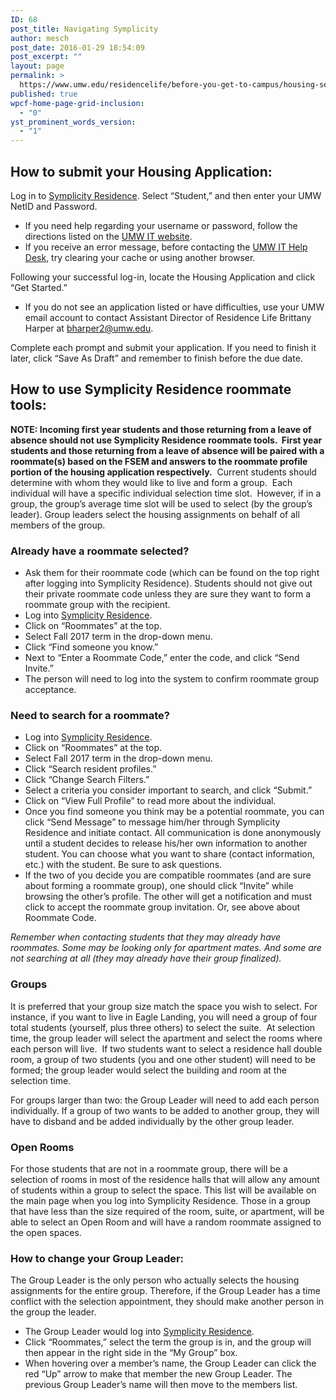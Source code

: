 ```yaml
---
ID: 68
post_title: Navigating Symplicity
author: mesch
post_date: 2016-01-29 18:54:09
post_excerpt: ""
layout: page
permalink: >
  https://www.umw.edu/residencelife/before-you-get-to-campus/housing-selection/navigating-symplicity/
published: true
wpcf-home-page-grid-inclusion:
  - "0"
yst_prominent_words_version:
  - "1"
---
```

<h2>How to submit your Housing Application:</h2>
Log in to <a href="https://umw-residence.symplicity.com">Symplicity Residence</a>. Select “Student,” and then enter your UMW NetID and Password.
<ul>
 	<li>If you need help regarding your username or password, follow the directions listed on the <a href="http://technology.umw.edu/logins">UMW IT website</a>.</li>
 	<li>If you receive an error message, before contacting the <a href="http://technology.umw.edu/helpdesk">UMW IT Help Desk</a>, try clearing your cache or using another browser.</li>
</ul>
Following your successful log-in, locate the Housing Application and click “Get Started.”
<ul>
 	<li>If you do not see an application listed or have difficulties, use your UMW email account to contact Assistant Director of Residence Life Brittany Harper at <a href="mailto:bharper2@umw.edu">bharper2@umw.edu</a>.</li>
</ul>
Complete each prompt and submit your application. If you need to finish it later, click “Save As Draft” and remember to finish before the due date.
<h2>How to use Symplicity Residence roommate tools:</h2>
<strong>NOTE: Incoming first year students and those returning from a leave of absence should not use Symplicity Residence roommate tools.  First year students and those returning from a leave of absence will be paired with a roommate(s) based on the FSEM and answers to the roommate profile portion of the housing application respectively.</strong>  Current students should determine with whom they would like to live and form a group.  Each individual will have a specific individual selection time slot.  However, if in a group, the group’s average time slot will be used to select (by the group’s leader). Group leaders select the housing assignments on behalf of all members of the group.
<h3>Already have a roommate selected?</h3>
<ul>
 	<li>Ask them for their roommate code (which can be found on the top right after logging into Symplicity Residence). Students should not give out their private roommate code unless they are sure they want to form a roommate group with the recipient.</li>
 	<li>Log into <a href="https://umw-residence.symplicity.com">Symplicity Residence</a>.</li>
 	<li>Click on “Roommates” at the top.</li>
 	<li>Select Fall 2017 term in the drop-down menu.</li>
 	<li>Click “Find someone you know.”</li>
 	<li>Next to “Enter a Roommate Code,” enter the code, and click “Send Invite.”</li>
 	<li>The person will need to log into the system to confirm roommate group acceptance.</li>
</ul>
<h3>Need to search for a roommate?</h3>
<ul>
 	<li>Log into <a href="https://umw-residence.symplicity.com">Symplicity Residence</a>.</li>
 	<li>Click on “Roommates” at the top.</li>
 	<li>Select Fall 2017 term in the drop-down menu.</li>
 	<li>Click “Search resident profiles.”</li>
 	<li>Click “Change Search Filters.”</li>
 	<li>Select a criteria you consider important to search, and click “Submit.”</li>
 	<li>Click on “View Full Profile” to read more about the individual.</li>
 	<li>Once you find someone you think may be a potential roommate, you can click “Send Message” to message him/her through Symplicity Residence and initiate contact. All communication is done anonymously until a student decides to release his/her own information to another student. You can choose what you want to share (contact information, etc.) with the student. Be sure to ask questions.</li>
 	<li>If the two of you decide you are compatible roommates (and are sure about forming a roommate group), one should click “Invite” while browsing the other’s profile. The other will get a notification and must click to accept the roommate group invitation. Or, see above about Roommate Code.</li>
</ul>
<em>Remember when contacting students that they may already have roommates. Some may be looking only for apartment mates. And some are not searching at all (they may already have their group finalized).</em>
<h3>Groups</h3>
It is preferred that your group size match the space you wish to select. For instance, if you want to live in Eagle Landing, you will need a group of four total students (yourself, plus three others) to select the suite.  At selection time, the group leader will select the apartment and select the rooms where each person will live.  If two students want to select a residence hall double room, a group of two students (you and one other student) will need to be formed; the group leader would select the building and room at the selection time.

For groups larger than two: the Group Leader will need to add each person individually. If a group of two wants to be added to another group, they will have to disband and be added individually by the other group leader.
<h3>Open Rooms</h3>
For those students that are not in a roommate group, there will be a selection of rooms in most of the residence halls that will allow any amount of students within a group to select the space. This list will be available on the main page when you log into Symplicity Residence. Those in a group that have less than the size required of the room, suite, or apartment, will be able to select an Open Room and will have a random roommate assigned to the open spaces.
<h3>How to change your Group Leader:</h3>
The Group Leader is the only person who actually selects the housing assignments for the entire group. Therefore, if the Group Leader has a time conflict with the selection appointment, they should make another person in the group the leader.
<ul>
 	<li>The Group Leader would log into <a href="https://umw-residence.symplicity.com">Symplicity Residence</a>.</li>
 	<li>Click “Roommates,” select the term the group is in, and the group will then appear in the right side in the “My Group” box.</li>
 	<li>When hovering over a member’s name, the Group Leader can click the red “Up” arrow to make that member the new Group Leader. The previous Group Leader’s name will then move to the members list.</li>
</ul>
